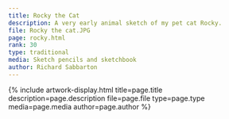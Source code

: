 ```yaml
---
title: Rocky the Cat
description: A very early animal sketch of my pet cat Rocky.
file: Rocky the cat.JPG
page: rocky.html
rank: 30
type: traditional
media: Sketch pencils and sketchbook
author: Richard Sabbarton
---
```




{% include artwork-display.html title=page.title description=page.description file=page.file type=page.type media=page.media author=page.author %}